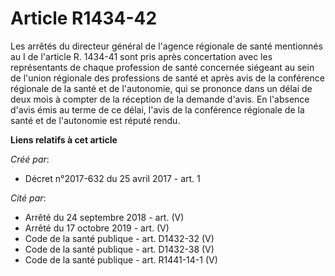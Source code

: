 # Article R1434-42

Les arrêtés du directeur général de l'agence régionale de santé mentionnés au I de l'article R. 1434-41 sont pris après
concertation avec les représentants de chaque profession de santé concernée siégeant au sein de l'union régionale des
professions de santé et après avis de la conférence régionale de la santé et de l'autonomie, qui se prononce dans un délai de
deux mois à compter de la réception de la demande d'avis. En l'absence d'avis émis au terme de ce délai, l'avis de la
conférence régionale de la santé et de l'autonomie est réputé rendu.

**Liens relatifs à cet article**

_Créé par_:

  - Décret n°2017-632 du 25 avril 2017 - art. 1

_Cité par_:

  - Arrêté du 24 septembre 2018 - art. (V)
  - Arrêté du 17 octobre 2019 - art. (V)
  - Code de la santé publique - art. D1432-32 (V)
  - Code de la santé publique - art. D1432-38 (V)
  - Code de la santé publique - art. R1441-14-1 (V)

